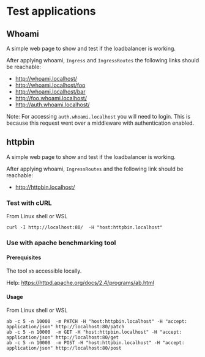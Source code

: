 # Test applications

## Whoami

A simple web page to show and test if the loadbalancer is working.

After applying whoami, ``Ingress`` and ``IngressRoutes`` the following links should be reachable:

- http://whoami.localhost/
- http://whoami.localhost/foo
- http://whoami.localhost/bar
- http://foo.whoami.localhost/
- http://auth.whoami.localhost/

Note: For accessing ``auth.whoami.localhost`` you will need to login. This is because this request went over a
middleware with authentication enabled.

## httpbin

A simple web page to show and test if the loadbalancer is working.

After applying whoami, ``IngressRoutes`` and the following link should be reachable:

- http://httpbin.localhost/

### Test with cURL

From Linux shell or WSL

````
curl -I http://localhost:80/  -H "host:httpbin.localhost"
````

### Use with apache benchmarking tool

#### Prerequisites

The tool ``ab`` accessible locally.

Help: https://httpd.apache.org/docs/2.4/programs/ab.html

#### Usage

From Linux shell or WSL

````
ab -c 5 -n 10000  -m PATCH -H "host:httpbin.localhost" -H "accept: application/json" http://localhost:80/patch
ab -c 5 -n 10000  -m GET -H "host:httpbin.localhost" -H "accept: application/json" http://localhost:80/get
ab -c 5 -n 10000  -m POST -H "host:httpbin.localhost" -H "accept: application/json" http://localhost:80/post
````
